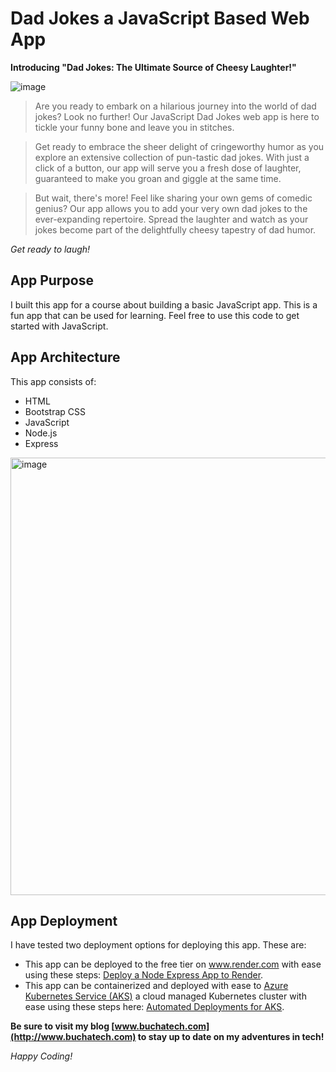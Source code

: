 # Dad Jokes a JavaScript Based Web App

**Introducing "Dad Jokes: The Ultimate Source of Cheesy Laughter!"**

![image](https://github.com/Buchatech/dadjokes/assets/22551494/e528dc2e-3a91-49a5-9525-7147f31a68c4)

>Are you ready to embark on a hilarious journey into the world of dad jokes? Look no further! Our JavaScript Dad Jokes web app is here to tickle your funny bone and leave you in stitches.

>Get ready to embrace the sheer delight of cringeworthy humor as you explore an extensive collection of pun-tastic dad jokes. With just a click of a button, our app will serve you a fresh dose of laughter, guaranteed to make you groan and giggle at the same time.

>But wait, there's more! Feel like sharing your own gems of comedic genius? Our app allows you to add your very own dad jokes to the ever-expanding repertoire. Spread the laughter and watch as your jokes become part of the delightfully cheesy tapestry of dad humor.

*Get ready to laugh!*

## App Purpose
I built this app for a course about building a basic JavaScript app. This is a fun app that can be used for learning. 
Feel free to use this code to get started with JavaScript. 

## App Architecture
This app consists of:
- HTML 
- Bootstrap CSS
- JavaScript
- Node.js 
- Express
<img width="700" alt="image" src="https://github.com/Buchatech/dadjokes/assets/22551494/70efed66-548e-468c-b323-06b47502e58d">

## App Deployment 
I have tested two deployment options for deploying this app. These are:

- This app can be deployed to the free tier on www.render.com with ease using these steps: [Deploy a Node Express App to Render](https://render.com/docs/deploy-node-express-app). 
- This app can be containerized and deployed with ease to [Azure Kubernetes Service (AKS)](https://azure.microsoft.com/en-us/products/kubernetes-service) a cloud managed Kubernetes cluster with ease using these steps here: [Automated Deployments for AKS](https://learn.microsoft.com/en-us/azure/aks/automated-deployments).

**Be sure to visit my blog [www.buchatech.com](http://www.buchatech.com) to stay up to date on my adventures in tech!**

*Happy Coding!*
